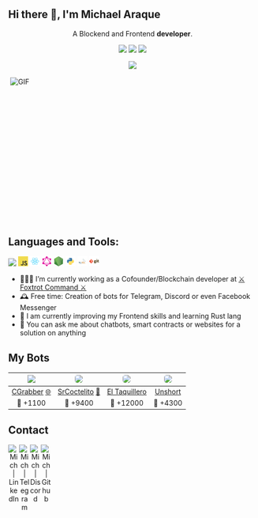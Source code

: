 ## Hi there 👋, I'm Michael Araque

<p align='center'>A Blockend and Frontend <b>developer</b>.</p>

[linkedin]: https://www.linkedin.com/in/michaelaraque/
[telegram]: https://t.me/michyaraque
[discord]: https://discordapp.com/users/Michy#4238
[github]: https://github.com/michyaraque

<p align="center">
    <img src="https://gpvc.arturio.dev/michyaraque" />
    <img src="https://img.shields.io/github/stars/michyaraque?style=badge" />
    <img src="https://img.shields.io/github/followers/michyaraque?style=badge" />
</p>

<p align='center'>
  <a href="#"><img src="https://github-readme-stats.vercel.app/api?username=michyaraque&show_icons=true&count_private=true&theme=dark" width="350"></a>
</p>

 <div>
  <img align="right" alt="GIF" src="https://i.imgur.com/RhNB1Xa.gif" width="500" height="320" />
</div>

## Languages and Tools:

<code><img height="20" src="https://img.shields.io/badge/-123.svg?style=for-the-badge&logo=solidity&logoColor=white"></code>
<code><img height="20" src="https://raw.githubusercontent.com/github/explore/80688e429a7d4ef2fca1e82350fe8e3517d3494d/topics/javascript/javascript.png"></code>
<code><img height="20" src="https://raw.githubusercontent.com/github/explore/80688e429a7d4ef2fca1e82350fe8e3517d3494d/topics/react/react.png"></code>
<code><img height="20" src="https://raw.githubusercontent.com/github/explore/5c058a388828bb5fde0bcafd4bc867b5bb3f26f3/topics/graphql/graphql.png"></code>
<code><img height="20" src="https://raw.githubusercontent.com/github/explore/80688e429a7d4ef2fca1e82350fe8e3517d3494d/topics/nodejs/nodejs.png"></code>
<code><img height="20" src="https://raw.githubusercontent.com/github/explore/80688e429a7d4ef2fca1e82350fe8e3517d3494d/topics/python/python.png"></code>
<code><img height="20" src="https://raw.githubusercontent.com/github/explore/80688e429a7d4ef2fca1e82350fe8e3517d3494d/topics/mysql/mysql.png"></code>
<code><img height="20" src="https://raw.githubusercontent.com/github/explore/80688e429a7d4ef2fca1e82350fe8e3517d3494d/topics/git/git.png"></code>

-  👨🏽‍💻 I’m currently working as a Cofounder/Blockchain developer at [⚔️ Foxtrot Command ⚔️](https://foxtrotcommand.com)
- 🕰 Free time: Creation of bots for Telegram, Discord or even Facebook Messenger 
- 🌱 I am currently improving my Frontend skills and learning Rust lang
- 💬 You can ask me about chatbots, smart contracts or websites for a solution on anything

## My Bots

| <img src="https://i.imgur.com/2BOwLa7.png" width="50">  | <img src="https://i.imgur.com/A8Z3BHu.jpg" style="border-radius:5px" width="50">  | <img src="https://i.imgur.com/Q0ch8vS.jpg" style="border-radius:5px" width="50"> | <img src="https://i.imgur.com/yIxnBle.jpg" style="border-radius:5px" width="50">
| :------------: | :------------: | :------------: | :------------: |
| [CGrabber](https://t.me/cgrabberbot) [🌐](https://chollx.es) | [SrCoctelito](https://t.me/coctelesbot) [📰](https://www.genbeta.com/mensajeria-instantanea/nueve-utiles-bots-telegram-creados-desarrolladores-espanoles) | [El Taquillero](https://t.me/eltaquillerobot) | [Unshort](https://t.me/unshortbot) |
| 👤 +1100 | 👤 +9400 | 👤 +12000 | 👤 +4300 |

</p>

## Contact
<p align="center">
    <a href="https://www.linkedin.com/in/michaelaraque/"><img align="left" alt="Mich | LinkedIn" width="22px" src="https://cdn.jsdelivr.net/npm/simple-icons@v3/icons/linkedin.svg" /></a>
    <a href="https://t.me/michyaraque"><img align="left" alt="Mich | Telegram" width="22px" src="https://cdn.jsdelivr.net/npm/simple-icons@v3/icons/telegram.svg" /></a>
    <a href="https://discord.com/users/Michy#4238"><img align="left" alt="Mich | Discord" width="22px" src="https://cdn.jsdelivr.net/npm/simple-icons@v3/icons/discord.svg" /></a>
    <a href="https://github.com/michyaraque"><img align="left" alt="Mich | Github" width="22px" src="https://cdn.jsdelivr.net/npm/simple-icons@v3/icons/github.svg" /></a>
</p>


